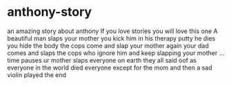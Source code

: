 # anthony-story
an amazing story about anthony
If you love stories
you will love this one
A beautiful man slaps your mother
you kick him in his therapy putty
he dies
you hide the body
the cops come and slap your mother again
your dad comes and slaps the cops who ignore him and keep slapping your mother
...
time pauses
ur mother slaps everyone on earth
they all said oof
as everyone in the world died 
everyone except for the mom
and then a sad violin played
the end
